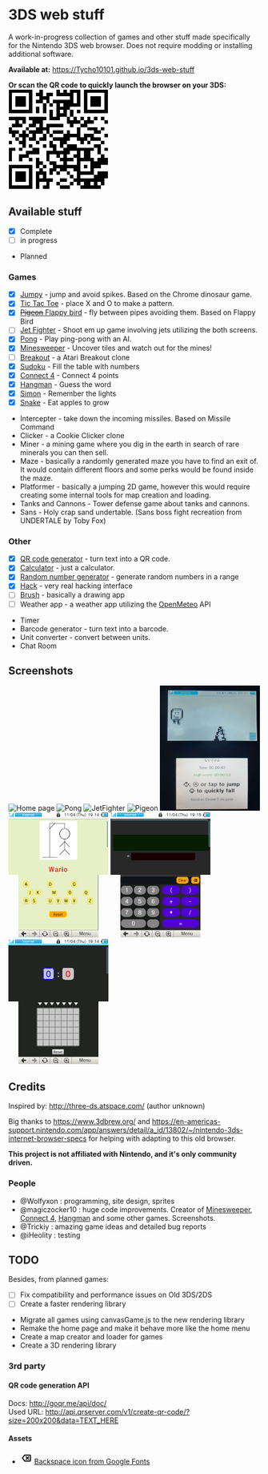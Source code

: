 # 3DS web stuff
A work-in-progress collection of games and other stuff made specifically for the Nintendo 3DS web browser.
Does not require modding or installing additional software.

**Available at:**
https://Tycho10101.github.io/3ds-web-stuff

**Or scan the QR code to quickly launch the browser on your 3DS:**  
![QR code](.github/urlQr.png)

## Available stuff
- [x] Complete
- [ ] in progress
- Planned
### Games
- [x] [Jumpy](https://Tycho10101.github.io/3ds-web-stuff/games/jumpy) - jump and avoid spikes. Based on the Chrome dinosaur game.
- [x] [Tic Tac Toe](https://Tycho10101.github.io/3ds-web-stuff/games/ttt) - place X and O to make a pattern.
- [x] [~~Pigeon~~ Flappy bird](https://Tycho10101.github.io/3ds-web-stuff/games/pigeon) - fly between pipes avoiding them. Based on Flappy Bird
- [ ] [Jet Fighter](https://Tycho10101.github.io/3ds-web-stuff/games/jetfighter) - Shoot em up game involving jets utilizing the both screens.
- [x] [Pong](https://Tycho10101.github.io/3ds-web-stuff/games/pong) - Play ping-pong with an AI.
- [x] [Minesweeper](https://Tycho10101.github.io/3ds-web-stuff/games/minesweeper) - Uncover tiles and watch out for the mines!
- [ ] [Breakout](https://Tycho10101.github.io/3ds-web-stuff/games/breakout) - a Atari Breakout clone
- [x] [Sudoku](https://Tycho10101.github.io/3ds-web-stuff/games/sudoku) - Fill the table with numbers
- [x] [Connect 4](https://Tycho10101.github.io/3ds-web-stuff/games/connect4) - Connect 4 points
- [x] [Hangman](https://Tycho10101.github.io/3ds-web-stuff/games/hangman) - Guess the word
- [x] [Simon](https://Tycho10101.github.io/3ds-web-stuff/games/simon) - Remember the lights
- [x] [Snake](https://Tycho10101.github.io/3ds-web-stuff/games/snake) - Eat apples to grow
- Intercepter - take down the incoming missiles. Based on Missile Command
- Clicker - a Cookie Clicker clone
- Miner - a mining game where you dig in the earth in search of rare minerals you can then sell.
- Maze - basically a randomly generated maze you have to find an exit of. It would contain different floors and some perks would be found inside the maze.
- Platformer - basically a jumping 2D game, however this would require creating some internal tools for map creation and loading.
- Tanks and Cannons - Tower defense game about tanks and cannons.
- Sans - Holy crap sand undertable. (Sans boss fight recreation from UNDERTALE by Toby Fox)
### Other
- [x] [QR code generator](https://Tycho10101.github.io/3ds-web-stuff/other/qr) - turn text into a QR code.
- [x] [Calculator](https://Tycho10101.github.io/3ds-web-stuff/other/calculator) - just a calculator.
- [x] [Random number generator](https://Tycho10101.github.io/3ds-web-stuff/other/rand) - generate random numbers in a range
- [x] [Hack](https://Tycho10101.github.io/3ds-web-stuff/other/hack) - very real hacking interface
- [ ] [Brush](https://Tycho10101.github.io/3ds-web-stuff/other/brush) - basically a drawing app
- [ ] Weather app - a weather app utilizing the [OpenMeteo](https://open-meteo.com/) API
- Timer
- Barcode generator - turn text into a barcode.
- Unit converter - convert between units.
- Chat Room

## Screenshots
<p>
  <img alt="Home page" src=".github/screenshots/home.png" width="200px" height="250px">
  <img alt="Pong" src=".github/screenshots/pong.png" width="200px" height="250px">
  <img alt="JetFighter" src=".github/screenshots/jetfighter.png" width="200px" height="250px">
  <img alt="Pigeon" src=".github/screenshots/pigeon.png" width="200px" height="250px">
  <img alt="Jumpy" src=".github/screenshots/jumpy.png" width="200px" height="250px">
  <img alt="Hangman" src=".github/screenshots/hangman.png" width="200px" height="250px">
  <img alt="Calculator" src=".github/screenshots/calculator.png" width="200px" height="250px">
  <img alt="Connect 4" src=".github/screenshots/connect4.png" width="200px" height="250px">
</p>


## Credits
Inspired by: http://three-ds.atspace.com/ (author unknown)

Big thanks to https://www.3dbrew.org/ and https://en-americas-support.nintendo.com/app/answers/detail/a_id/13802/~/nintendo-3ds-internet-browser-specs for helping with adapting to this old browser.

**This project is not affiliated with Nintendo, and it's only community driven.**

### People
- @Wolfyxon : programming, site design, sprites
- @magiczocker10 : huge code improvements. Creator of [Minesweeper](https://Tycho10101.github.io/3ds-web-stuff/games/minesweeper), [Connect 4](https://Tycho10101.github.io/3ds-web-stuff/games/connect4), [Hangman](https://Tycho10101.github.io/3ds-web-stuff/games/hagman) and some other games. Screenshots.
- @Trickiy : amazing game ideas and detailed bug reports
- @iHeolity : testing

## TODO
Besides, from planned games:
- [ ] Fix compatibility and performance issues on Old 3DS/2DS
- [ ] Create a faster rendering library
- Migrate all games using canvasGame.js to the new rendering library
- Remake the home page and make it behave more like the home menu
- Create a map creator and loader for games
- Create a 3D rendering library

### 3rd party
#### QR code generation API
Docs: http://goqr.me/api/doc/  
Used URL: http://api.qrserver.com/v1/create-qr-code/?size=200x200&data=TEXT_HERE
#### Assets
- ![](other/calculator/backspace.png) [Backspace icon from Google Fonts](https://fonts.google.com/icons?selected=Material+Symbols+Outlined:backspace:FILL@0;wght@400;GRAD@0;opsz@24&icon.query=backspace)
